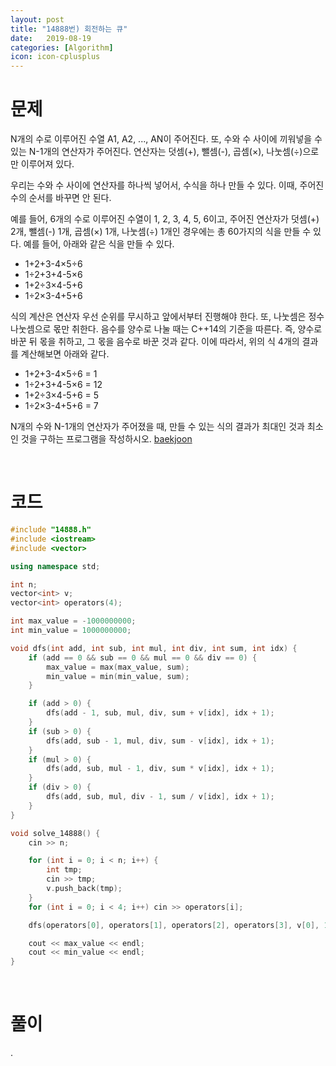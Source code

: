 ```yaml
---
layout: post
title: "14888번) 회전하는 큐"
date:   2019-08-19
categories: [Algorithm]
icon: icon-cplusplus
---
```


# 문제
N개의 수로 이루어진 수열 A1, A2, ..., AN이 주어진다. 또, 수와 수 사이에 끼워넣을 수 있는 N-1개의 연산자가 주어진다. 연산자는 덧셈(+), 뺄셈(-), 곱셈(×), 나눗셈(÷)으로만 이루어져 있다.

우리는 수와 수 사이에 연산자를 하나씩 넣어서, 수식을 하나 만들 수 있다. 이때, 주어진 수의 순서를 바꾸면 안 된다.

예를 들어, 6개의 수로 이루어진 수열이 1, 2, 3, 4, 5, 6이고, 주어진 연산자가 덧셈(+) 2개, 뺄셈(-) 1개, 곱셈(×) 1개, 나눗셈(÷) 1개인 경우에는 총 60가지의 식을 만들 수 있다. 예를 들어, 아래와 같은 식을 만들 수 있다.

- 1+2+3-4×5÷6
- 1÷2+3+4-5×6
- 1+2÷3×4-5+6
- 1÷2×3-4+5+6

식의 계산은 연산자 우선 순위를 무시하고 앞에서부터 진행해야 한다. 또, 나눗셈은 정수 나눗셈으로 몫만 취한다. 음수를 양수로 나눌 때는 C++14의 기준을 따른다. 즉, 양수로 바꾼 뒤 몫을 취하고, 그 몫을 음수로 바꾼 것과 같다. 이에 따라서, 위의 식 4개의 결과를 계산해보면 아래와 같다.

- 1+2+3-4×5÷6 = 1
- 1÷2+3+4-5×6 = 12
- 1+2÷3×4-5+6 = 5
- 1÷2×3-4+5+6 = 7

N개의 수와 N-1개의 연산자가 주어졌을 때, 만들 수 있는 식의 결과가 최대인 것과 최소인 것을 구하는 프로그램을 작성하시오. [baekjoon](https://www.acmicpc.net/problem/14888)

<br>

# 코드
```c++
#include "14888.h"
#include <iostream>
#include <vector>

using namespace std;

int n;
vector<int> v;
vector<int> operators(4);

int max_value = -1000000000;
int min_value = 1000000000;

void dfs(int add, int sub, int mul, int div, int sum, int idx) {
    if (add == 0 && sub == 0 && mul == 0 && div == 0) {
        max_value = max(max_value, sum);
        min_value = min(min_value, sum);
    }

    if (add > 0) {
        dfs(add - 1, sub, mul, div, sum + v[idx], idx + 1);
    }
    if (sub > 0) {
        dfs(add, sub - 1, mul, div, sum - v[idx], idx + 1);
    }
    if (mul > 0) {
        dfs(add, sub, mul - 1, div, sum * v[idx], idx + 1);
    }
    if (div > 0) {
        dfs(add, sub, mul, div - 1, sum / v[idx], idx + 1);
    }
}

void solve_14888() {
    cin >> n;

    for (int i = 0; i < n; i++) {
        int tmp;
        cin >> tmp;
        v.push_back(tmp);
    }
    for (int i = 0; i < 4; i++) cin >> operators[i];

    dfs(operators[0], operators[1], operators[2], operators[3], v[0], 1);

    cout << max_value << endl;
    cout << min_value << endl;
}
```

<br>

# 풀이
.
